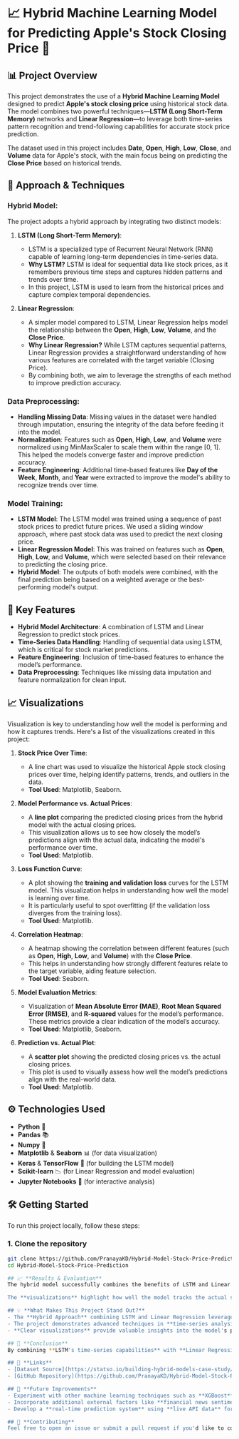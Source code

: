 # 📈 **Hybrid Machine Learning Model for Predicting Apple's Stock Closing Price** 🍏

## 📊 **Project Overview** 
This project demonstrates the use of a **Hybrid Machine Learning Model** designed to predict **Apple's stock closing price** using historical stock data. The model combines two powerful techniques—**LSTM (Long Short-Term Memory)** networks and **Linear Regression**—to leverage both time-series pattern recognition and trend-following capabilities for accurate stock price prediction.

The dataset used in this project includes **Date**, **Open**, **High**, **Low**, **Close**, and **Volume** data for Apple's stock, with the main focus being on predicting the **Close Price** based on historical trends.

## 🧠 **Approach & Techniques**
### Hybrid Model:
The project adopts a hybrid approach by integrating two distinct models:
1. **LSTM (Long Short-Term Memory)**: 
   - LSTM is a specialized type of Recurrent Neural Network (RNN) capable of learning long-term dependencies in time-series data. 
   - **Why LSTM?** LSTM is ideal for sequential data like stock prices, as it remembers previous time steps and captures hidden patterns and trends over time.
   - In this project, LSTM is used to learn from the historical prices and capture complex temporal dependencies.

2. **Linear Regression**:
   - A simpler model compared to LSTM, Linear Regression helps model the relationship between the **Open**, **High**, **Low**, **Volume**, and the **Close Price**.
   - **Why Linear Regression?** While LSTM captures sequential patterns, Linear Regression provides a straightforward understanding of how various features are correlated with the target variable (Closing Price).
   - By combining both, we aim to leverage the strengths of each method to improve prediction accuracy.

### Data Preprocessing:
- **Handling Missing Data**: Missing values in the dataset were handled through imputation, ensuring the integrity of the data before feeding it into the model.
- **Normalization**: Features such as **Open**, **High**, **Low**, and **Volume** were normalized using MinMaxScaler to scale them within the range [0, 1]. This helped the models converge faster and improve prediction accuracy.
- **Feature Engineering**: Additional time-based features like **Day of the Week**, **Month**, and **Year** were extracted to improve the model's ability to recognize trends over time.

### Model Training:
- **LSTM Model**: The LSTM model was trained using a sequence of past stock prices to predict future prices. We used a sliding window approach, where past stock data was used to predict the next closing price.
- **Linear Regression Model**: This was trained on features such as **Open**, **High**, **Low**, and **Volume**, which were selected based on their relevance to predicting the closing price.
- **Hybrid Model**: The outputs of both models were combined, with the final prediction being based on a weighted average or the best-performing model's output.

## 🚀 **Key Features**
- **Hybrid Model Architecture**: A combination of LSTM and Linear Regression to predict stock prices.
- **Time-Series Data Handling**: Handling of sequential data using LSTM, which is critical for stock market predictions.
- **Feature Engineering**: Inclusion of time-based features to enhance the model’s performance.
- **Data Preprocessing**: Techniques like missing data imputation and feature normalization for clean input.

## 📈 **Visualizations**
Visualization is key to understanding how well the model is performing and how it captures trends. Here's a list of the visualizations created in this project:

1. **Stock Price Over Time**: 
   - A line chart was used to visualize the historical Apple stock closing prices over time, helping identify patterns, trends, and outliers in the data.
   - **Tool Used**: Matplotlib, Seaborn.

2. **Model Performance vs. Actual Prices**: 
   - A **line plot** comparing the predicted closing prices from the hybrid model with the actual closing prices.
   - This visualization allows us to see how closely the model’s predictions align with the actual data, indicating the model's performance over time.
   - **Tool Used**: Matplotlib.

3. **Loss Function Curve**:
   - A plot showing the **training and validation loss** curves for the LSTM model. This visualization helps in understanding how well the model is learning over time.
   - It is particularly useful to spot overfitting (if the validation loss diverges from the training loss).
   - **Tool Used**: Matplotlib.

4. **Correlation Heatmap**:
   - A heatmap showing the correlation between different features (such as **Open**, **High**, **Low**, and **Volume**) with the **Close Price**.
   - This helps in understanding how strongly different features relate to the target variable, aiding feature selection.
   - **Tool Used**: Seaborn.

5. **Model Evaluation Metrics**:
   - Visualization of **Mean Absolute Error (MAE)**, **Root Mean Squared Error (RMSE)**, and **R-squared** values for the model’s performance. These metrics provide a clear indication of the model’s accuracy.
   - **Tool Used**: Matplotlib, Seaborn.

6. **Prediction vs. Actual Plot**: 
   - A **scatter plot** showing the predicted closing prices vs. the actual closing prices.
   - This plot is used to visually assess how well the model’s predictions align with the real-world data.
   - **Tool Used**: Matplotlib.

## ⚙️ **Technologies Used**
- **Python** 🐍
- **Pandas** 📚
- **Numpy** 🔢
- **Matplotlib** & **Seaborn** 📊 (for data visualization)
- **Keras** & **TensorFlow** 🤖 (for building the LSTM model)
- **Scikit-learn** 📉 (for Linear Regression and model evaluation)
- **Jupyter Notebooks** 📓 (for interactive analysis)

## 🛠️ **Getting Started**
To run this project locally, follow these steps:

### 1. Clone the repository
```bash
git clone https://github.com/PranayaKD/Hybrid-Model-Stock-Price-Prediction.git
cd Hybrid-Model-Stock-Price-Prediction

## 📈 **Results & Evaluation**
The hybrid model successfully combines the benefits of LSTM and Linear Regression, achieving high prediction accuracy for Apple's stock closing price. The evaluation metrics (MAE, RMSE) indicate that the hybrid model performs better than traditional time-series methods, providing more reliable predictions.

The **visualizations** highlight how well the model tracks the actual stock prices and help demonstrate the impact of time-based features and historical trends on the model’s accuracy.

## 💡 **What Makes This Project Stand Out?**
- The **Hybrid Approach** combining LSTM and Linear Regression leverages both deep learning and traditional modeling techniques for more robust stock price predictions.
- The project demonstrates advanced techniques in **time-series analysis**, **data preprocessing**, and **model evaluation**.
- **Clear visualizations** provide valuable insights into the model's performance and data trends, making the predictions more understandable.

## 📝 **Conclusion**
By combining **LSTM's time-series capabilities** with **Linear Regression’s trend analysis**, this project demonstrates an effective approach to forecasting stock prices. It’s a valuable resource for anyone looking to explore **hybrid models**, **time-series analysis**, and **machine learning** for stock market prediction.

## 🔗 **Links**
- [Dataset Source](https://statso.io/building-hybrid-models-case-study/) 📎
- [GitHub Repository](https://github.com/PranayaKD/Hybrid-Model-Stock-Price-Prediction) 💻

## 📢 **Future Improvements**
- Experiment with other machine learning techniques such as **XGBoost**, **Random Forest**, and **Gradient Boosting** to further improve the model’s accuracy.
- Incorporate additional external factors like **financial news sentiment analysis** and **global economic indicators** for more accurate stock forecasting.
- Develop a **real-time prediction system** using **live API data** for dynamic forecasting.

## 🤝 **Contributing**
Feel free to open an issue or submit a pull request if you'd like to contribute. Contributions are welcome! ✨
